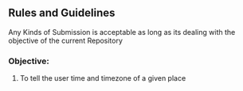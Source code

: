 ## Rules and Guidelines
Any Kinds of Submission is acceptable as long as its dealing with the objective of the current Repository
### Objective:
1) To tell the user time and timezone of a given place
